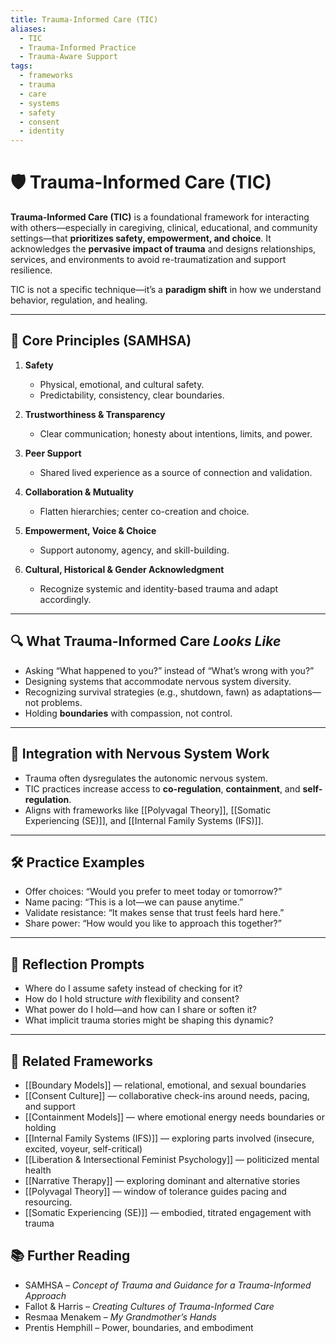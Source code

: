 ```yaml
---
title: Trauma-Informed Care (TIC)
aliases:
  - TIC
  - Trauma-Informed Practice
  - Trauma-Aware Support
tags:
  - frameworks
  - trauma
  - care
  - systems
  - safety
  - consent
  - identity
---
```


<!-- @format -->

# 🛡️ Trauma-Informed Care (TIC)

**Trauma-Informed Care (TIC)** is a foundational framework for interacting with others—especially in caregiving, clinical, educational, and community settings—that **prioritizes safety, empowerment, and choice**. It acknowledges the **pervasive impact of trauma** and designs relationships, services, and environments to avoid re-traumatization and support resilience.

TIC is not a specific technique—it’s a **paradigm shift** in how we understand behavior, regulation, and healing.

---

## 🧠 Core Principles (SAMHSA)

1. **Safety**
   - Physical, emotional, and cultural safety.
   - Predictability, consistency, clear boundaries.

2. **Trustworthiness & Transparency**
   - Clear communication; honesty about intentions, limits, and power.

3. **Peer Support**
   - Shared lived experience as a source of connection and validation.

4. **Collaboration & Mutuality**
   - Flatten hierarchies; center co-creation and choice.

5. **Empowerment, Voice & Choice**
   - Support autonomy, agency, and skill-building.

6. **Cultural, Historical & Gender Acknowledgment**
   - Recognize systemic and identity-based trauma and adapt accordingly.

---

## 🔍 What Trauma-Informed Care _Looks Like_

- Asking “What happened to you?” instead of “What’s wrong with you?”
- Designing systems that accommodate nervous system diversity.
- Recognizing survival strategies (e.g., shutdown, fawn) as adaptations—not problems.
- Holding **boundaries** with compassion, not control.

---

## 🧠 Integration with Nervous System Work

- Trauma often dysregulates the autonomic nervous system.
- TIC practices increase access to **co-regulation**, **containment**, and **self-regulation**.
- Aligns with frameworks like [[Polyvagal Theory]], [[Somatic Experiencing (SE)]], and [[Internal Family Systems (IFS)]].

---

## 🛠 Practice Examples

- Offer choices: “Would you prefer to meet today or tomorrow?”
- Name pacing: “This is a lot—we can pause anytime.”
- Validate resistance: “It makes sense that trust feels hard here.”
- Share power: “How would you like to approach this together?”

---

## 💬 Reflection Prompts

- Where do I assume safety instead of checking for it?
- How do I hold structure _with_ flexibility and consent?
- What power do I hold—and how can I share or soften it?
- What implicit trauma stories might be shaping this dynamic?

---

## 🔗 Related Frameworks

- [[Boundary Models]] — relational, emotional, and sexual boundaries
- [[Consent Culture]] — collaborative check-ins around needs, pacing, and support
- [[Containment Models]] — where emotional energy needs boundaries or holding
- [[Internal Family Systems (IFS)]] — exploring parts involved (insecure, excited, voyeur, self-critical)
- [[Liberation & Intersectional Feminist Psychology]] — politicized mental health
- [[Narrative Therapy]] — exploring dominant and alternative stories
- [[Polyvagal Theory]] — window of tolerance guides pacing and resourcing.
- [[Somatic Experiencing (SE)]] — embodied, titrated engagement with trauma

## 📚 Further Reading

- SAMHSA – _Concept of Trauma and Guidance for a Trauma-Informed Approach_
- Fallot & Harris – _Creating Cultures of Trauma-Informed Care_
- Resmaa Menakem – _My Grandmother’s Hands_
- Prentis Hemphill – Power, boundaries, and embodiment
